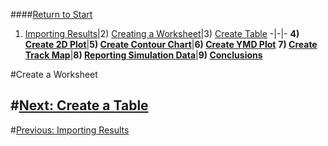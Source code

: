 ####[Return to Start](1_Tutorial_3.md)

1) [Importing Results](2_Importing_Results.md)|2) [Creating a Worksheet](3_Create_Worksheet.md)|3) [Create Table](4_CreateTable.md)
-|-|-
__4) [Create 2D Plot](5_2DChart.md)__|__5) [Create Contour Chart](6_ContourChart.md)__|__6) [Create YMD Plot](7_YMDPlot.md)__
__7) [Create Track Map](8_TrackMap.md)__|__8) [Reporting Simulation Data](9_SimReport.md)__|__9) [Conclusions](10_Conclusion.md)__

#Create a Worksheet

#[Next: Create a Table](4_CreateTable.md)
---
#[Previous: Importing Results](2_Importing_Results.md)